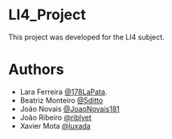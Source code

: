 # LI4_Project

This project was developed for the LI4 subject. 

# Authors

- Lara Ferreira [@178LaPata](https://github.com/178LaPata).
- Beatriz Monteiro [@5ditto](https://github.com/5ditto)
- João Novais [@JoaoNovais181](https://github.com/JoaoNovais181)
- João Ribeiro [@riblyet](https://github.com/riblyet)
- Xavier Mota [@luxada](https://github.com/luxada)
